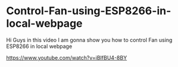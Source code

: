 # Control-Fan-using-ESP8266-in-local-webpage
Hi Guys in this video I am gonna show you how to control Fan using ESP8266 in local webpage

https://www.youtube.com/watch?v=iBIfBU4-8BY
